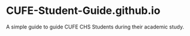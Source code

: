 # CUFE-Student-Guide.github.io
A simple guide to guide CUFE CHS Students during their academic study.
